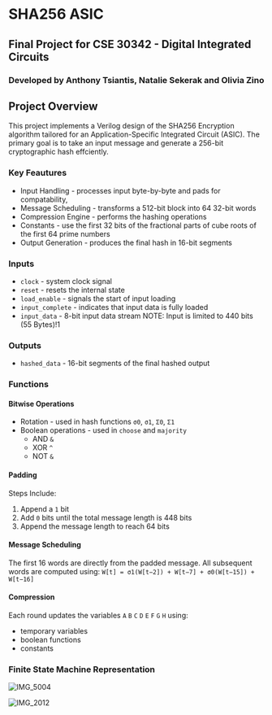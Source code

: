 # SHA256 ASIC
## Final Project for CSE 30342 - Digital Integrated Circuits
### Developed by Anthony Tsiantis, Natalie Sekerak and Olivia Zino

## Project Overview
This project implements a Verilog design of the SHA256 Encryption algorithm tailored for an Application-Specific Integrated Circuit (ASIC). The primary goal is to take an input message and generate a 256-bit cryptographic hash effciently. 

### Key Feautures
* Input Handling - processes input byte-by-byte and pads for compatability, 
* Message Scheduling - transforms a 512-bit block into 64 32-bit words
* Compression Engine - performs the hashing operations 
* Constants - use the first 32 bits of the fractional parts of cube roots of the first 64 prime numbers
* Output Generation - produces the final hash in 16-bit segments 

### Inputs
* `clock` -  system clock signal
* `reset` -  resets the internal state
* `load_enable` -  signals the start of input loading
* `input_complete` - indicates that input data is fully loaded
* `input_data` - 8-bit input data stream
NOTE: Input is limited to 440 bits (55 Bytes)!1

### Outputs
* `hashed_data` - 16-bit segments of the final hashed output

### Functions
#### Bitwise Operations
* Rotation - used in hash functions `σ0`, `σ1`, `Σ0`, `Σ1`
* Boolean operations - used in `choose` and `majority`
    * AND `&`
    * XOR `^`
    * NOT `&`

#### Padding 
Steps Include: 
1. Append a `1` bit
2. Add `0` bits until the total message length is 448 bits
3. Append the message length to reach 64 bits

#### Message Scheduling 
The first 16 words are directly from the padded message. All subsequent words are computed using: `W[t] = σ1(W[t−2]) + W[t−7] + σ0(W[t−15]) + W[t−16]`

#### Compression 
Each round updates the variables `A` `B` `C` `D` `E` `F` `G` `H` using: 
* temporary variables
* boolean functions
* constants

### Finite State Machine Representation 

![IMG_5004](https://github.com/user-attachments/assets/892beab8-84c3-4bba-963d-575122c50a0a)

![IMG_2012](https://github.com/user-attachments/assets/abbc6258-6fd1-46a0-baa8-7df7e9660140)
